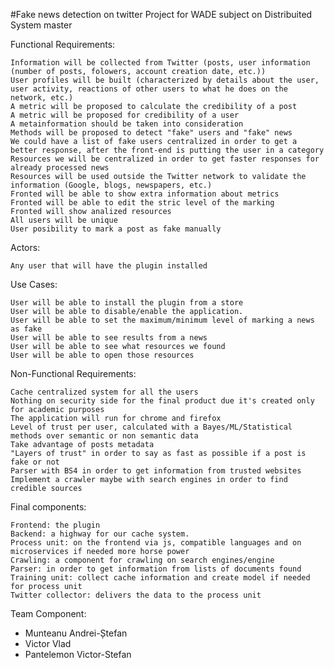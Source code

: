 #Fake news detection on twitter
Project for WADE subject on Distribuited System master

Functional Requirements:

    Information will be collected from Twitter (posts, user information (number of posts, folowers, account creation date, etc.))
    User profiles will be built (characterized by details about the user, user activity, reactions of other users to what he does on the network, etc.)
    A metric will be proposed to calculate the credibility of a post
    A metric will be proposed for credibility of a user
    A metainformation should be taken into consideration
    Methods will be proposed to detect "fake" users and "fake" news
    We could have a list of fake users centralized in order to get a better response, after the front-end is putting the user in a category
    Resources we will be centralized in order to get faster responses for already processed news
    Resources will be used outside the Twitter network to validate the information (Google, blogs, newspapers, etc.)
    Fronted will be able to show extra information about metrics
    Fronted will be able to edit the stric level of the marking
    Fronted will show analized resources
    All users will be unique
    User posibility to mark a post as fake manually

Actors:

    Any user that will have the plugin installed

Use Cases:

    User will be able to install the plugin from a store
    User will be able to disable/enable the application.
    User will be able to set the maximum/minimum level of marking a news as fake
    User will be able to see results from a news
    User will be able to see what resources we found
    User will be able to open those resources

Non-Functional Requirements:

    Cache centralized system for all the users
    Nothing on security side for the final product due it's created only for academic purposes
    The application will run for chrome and firefox
    Level of trust per user, calculated with a Bayes/ML/Statistical methods over semantic or non semantic data
    Take advantage of posts metadata
    "Layers of trust" in order to say as fast as possible if a post is fake or not
    Parser with BS4 in order to get information from trusted websites
    Implement a crawler maybe with search engines in order to find credible sources

Final components:

    Frontend: the plugin
    Backend: a highway for our cache system.
    Process unit: on the frontend via js, compatible languages and on microservices if needed more horse power
    Crawling: a component for crawling on search engines/engine
    Parser: in order to get information from lists of documents found
    Training unit: collect cache information and create model if needed for process unit
    Twitter collector: delivers the data to the process unit
  
Team Component:
  - Munteanu Andrei-Ștefan
  - Victor Vlad
  - Pantelemon Victor-Stefan